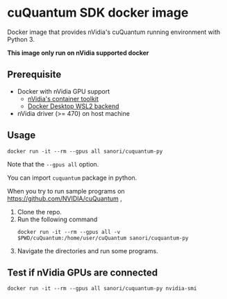 # cuQuantum SDK docker image
Docker image that provides nVidia's cuQuantum running environment with Python 3.

**This image only run on nVidia supported docker**

## Prerequisite
- Docker with nVidia GPU support
  - [nVidia's container toolkit](https://docs.nvidia.com/datacenter/cloud-native/container-toolkit/overview.html)
  - [Docker Desktop WSL2 backend](https://docs.nvidia.com/datacenter/cloud-native/container-toolkit/overview.html)
- nVidia driver (>= 470) on host machine

## Usage
```
docker run -it --rm --gpus all sanori/cuquantum-py
```
Note that the `--gpus all` option.

You can import `cuquantum` package in python.

When you try to run sample programs on https://github.com/NVIDIA/cuQuantum ,
1. Clone the repo.
2. Run the following command
    ```
    docker run -it --rm --gpus all -v $PWD/cuQuantum:/home/user/cuQuantum sanori/cuquantum-py
    ```
3. Navigate the directories and run some programs.

## Test if nVidia GPUs are connected
```
docker run -it --rm --gpus all sanori/cuquantum-py nvidia-smi
```